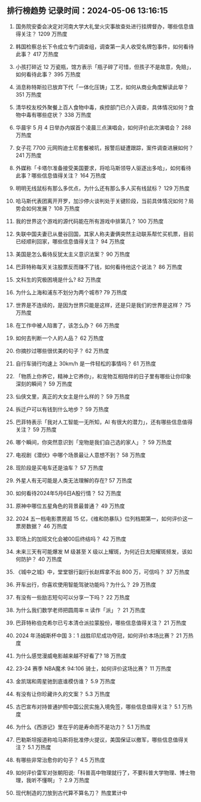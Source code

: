 
## 排行榜趋势 记录时间：2024-05-06 13:16:15
  
  1. 国务院安委会决定对河南大学大礼堂火灾事故查处进行挂牌督办，哪些信息值得关注？ 1209 万热度
    
  2. 韩国检察总长下令成立专门调查组，调查第一夫人收受名牌包事件，如何看待此事？ 417 万热度
    
  3. 小孩打碎近 12 万瓷瓶，馆方表示「瓶子碎了可惜，但孩子不是故意，免赔」，如何看待此事？ 395 万热度
    
  4. 消息称特斯拉已放弃下代「一体化压铸」工艺，如何从商业角度解读此举？ 351 万热度
    
  5. 清华校友校外聚餐上百人食物中毒，疾控部门已介入调查，具体情况如何？食物中毒有哪些症状？ 338 万热度
    
  6. 华晨宇 5 月 4 日举办内娱首个凌晨三点演唱会，如何评价此次演唱会？ 288 万热度
    
  7. 女子花 7700 元网购迪士尼套餐被坑，报警后疑遭跟踪，案件调查进展如何？ 241 万热度
    
  8. 外媒称「卡塔尔准备接受美国要求，将哈马斯领导人驱逐出多哈」，如何看待此事？哪些信息值得关注？ 164 万热度
    
  9. 明明无线鼠标有那么多优点，为什么还有那么多人买有线鼠标？ 129 万热度
    
  10. 哈马斯代表团离开开罗，加沙停火谈判处于关键阶段，当前具体情况如何？局势会如何发展？ 108 万热度
    
  11. 我的世界这个游戏的源代码能在所有游戏中排第几？ 100 万热度
    
  12. 失联中国夫妻已从曼谷回国，其家人称夫妻俩突然主动联系帮忙买机票，目前已经顺利回家，哪些信息值得关注？ 94 万热度
    
  13. 美国是怎么看待反犹太主义意识法案？ 90 万热度
    
  14. 巴菲特称每天关注股票反而赚不了钱，如何看待他这个说法？ 86 万热度
    
  15. 文科生的究极困境是什么? 82 万热度
    
  16. 为什么上海和浦东不划分为两个城市? 79 万热度
    
  17. 世界是不连续的，是因为世界只能是这样，还是只是我们的世界是这样？ 75 万热度
    
  18. 在工作中被人陷害了，该怎么办？ 66 万热度
    
  19. 如何去判断一个人的人品？ 62 万热度
    
  20. 你摘抄过哪些很优美的句子？ 62 万热度
    
  21. 自行车骑行均速上 30km/h 是一件轻松的事情吗？ 61 万热度
    
  22. 「物质上你养它，精神上它养你」，和宠物互相陪伴的日子里有哪些让你印象深刻的瞬间？ 59 万热度
    
  23. 仙侠文里，真正的大女主是什么样的？ 59 万热度
    
  24. 拆迁户可以有钱到什么地步？ 59 万热度
    
  25. 巴菲特表示「我对人工智能一无所知，AI 有很大的潜力」，还有哪些信息值得关注？ 59 万热度
    
  26. 哪个瞬间，你突然意识到「宠物是我们自己选的家人」？ 59 万热度
    
  27. 电视剧《潜伏》中哪个场景最让人意想不到？ 58 万热度
    
  28. 现阶段是买电车还是油车？ 57 万热度
    
  29. 外星人有无可能是人类无法理解的存在? 57 万热度
    
  30. 如何看待2024年5月6日A股行情？ 52 万热度
    
  31. 原神中哪位五星角色的背景最普通？ 49 万热度
    
  32. 2024 五一档电影票房超 15 亿，《维和防暴队》位列档期第一，如何评价这一票房数据？ 46 万热度
    
  33. 职场上的加班文化会被00后终结吗？ 42 万热度
    
  34. 未来三天有可能爆发 M 级甚至 X 级以上耀斑，为何近日太阳耀斑频发，该如何防护？ 40 万热度
    
  35. 《城中之城》中，堂堂银行副行长赵辉拿不出 800 万，可信吗？ 37 万热度
    
  36. 开车出行，你喜欢使用智能驾驶功能吗？为什么？ 29 万热度
    
  37. 有没有一些励志短句可以分享一下吗？ 22 万热度
    
  38. 为什么我们数学老师把圆周率 π 读作「派」？ 21 万热度
    
  39. 巴菲特称伯克希尔已亏本清仓派拉蒙股份，哪些信息值得关注？ 21 万热度
    
  40. 2024 年汤姆斯杯中国 3：1 战胜印尼成功夺冠，如何评价本场比赛？ 21 万热度
    
  41. 为什么感觉漫威电影越来越不好看了? 18 万热度
    
  42. 23-24 赛季 NBA魔术 94:106 骑士，如何评价这场比赛？ 11 万热度
    
  43. 金凯瑞和周星驰到底谁模仿谁？ 5.9 万热度
    
  44. 有没有让你珍藏许久的文案？ 5.3 万热度
    
  45. 古巴宣布对持普通护照中国公民实施入境免签，哪些信息值得关注？ 5.1 万热度
    
  46. 为什么《西游记》里在乎的是寿命而不是功力？ 5.1 万热度
    
  47. 巴勒斯坦报道称哈马斯将批准停火提议，美国保证以撤军，哪些信息值得关注？ 5.1 万热度
    
  48. 有哪些非常治愈你的句子？ 4.5 万热度
    
  49. 如何评价雷军对张朝阳说:「科普高中物理就行了，不要科普大学物理、博士物理，我听不懂啊」？ 2.9 万热度
    
  50. 现代制造的刀放到古代算不算名刀？ 热度累计中
    